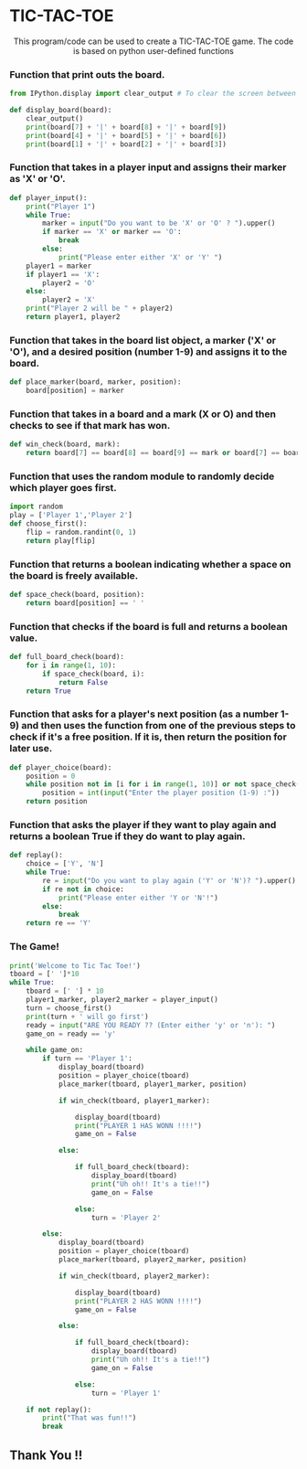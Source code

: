 # TIC-TAC-TOE

 <center>This program/code can be used to create a TIC-TAC-TOE game. The code is based on python user-defined functions</center>



### Function that print outs the board.
```python
from IPython.display import clear_output # To clear the screen between moves.

def display_board(board):
    clear_output()
    print(board[7] + '|' + board[8] + '|' + board[9])
    print(board[4] + '|' + board[5] + '|' + board[6])
    print(board[1] + '|' + board[2] + '|' + board[3])
```

### Function that takes in a player input and assigns their marker as 'X' or 'O'.
```python
def player_input():
    print("Player 1")
    while True:
        marker = input("Do you want to be 'X' or 'O' ? ").upper()
        if marker == 'X' or marker == 'O':
            break
        else:
            print("Please enter either 'X' or 'Y' ")
    player1 = marker
    if player1 == 'X':
        player2 = 'O'
    else:
        player2 = 'X'
    print("Player 2 will be " + player2)
    return player1, player2
```

### Function that takes in the board list object, a marker ('X' or 'O'), and a desired position (number 1-9) and assigns it to the board.
```python
def place_marker(board, marker, position):
    board[position] = marker
```

### Function that takes in a board and a mark (X or O) and then checks to see if that mark has won. 
```python
def win_check(board, mark):
    return board[7] == board[8] == board[9] == mark or board[7] == board[4] == board[1] == mark or board[7] == board[5] == board[3] == mark or board[8] == board[5] == board[2] == mark or board[9] == board[5] == board[1] == mark or board[9] == board[6] == board[3] == mark
```

### Function that uses the random module to randomly decide which player goes first.
```python
import random
play = ['Player 1','Player 2']
def choose_first():
    flip = random.randint(0, 1)
    return play[flip]
```

### Function that returns a boolean indicating whether a space on the board is freely available.
```python
def space_check(board, position):
    return board[position] == ' '
```

### Function that checks if the board is full and returns a boolean value. 
```python
def full_board_check(board):
    for i in range(1, 10):
        if space_check(board, i):
            return False
    return True
```

### Function that asks for a player's next position (as a number 1-9) and then uses the function from one of the previous steps to check if it's a free position. If it is, then return the position for later use.
```python
def player_choice(board):
    position = 0
    while position not in [i for i in range(1, 10)] or not space_check(board, position):
        position = int(input("Enter the player position (1-9) :"))
    return position
```

### Function that asks the player if they want to play again and returns a boolean True if they do want to play again.
```python
def replay():
    choice = ['Y', 'N']
    while True:
        re = input("Do you want to play again ('Y' or 'N')? ").upper()
        if re not in choice:
            print("Please enter either 'Y or 'N'!")
        else:
            break
    return re == 'Y'
```

### The Game!
```python
print('Welcome to Tic Tac Toe!')
tboard = [' ']*10
while True:
    tboard = [' '] * 10
    player1_marker, player2_marker = player_input()
    turn = choose_first()
    print(turn + ' will go first')
    ready = input("ARE YOU READY ?? (Enter either 'y' or 'n'): ")
    game_on = ready == 'y'

    while game_on:
        if turn == 'Player 1':
            display_board(tboard)
            position = player_choice(tboard)
            place_marker(tboard, player1_marker, position)

            if win_check(tboard, player1_marker):

                display_board(tboard)
                print("PLAYER 1 HAS WONN !!!!")
                game_on = False

            else:

                if full_board_check(tboard):
                    display_board(tboard)
                    print("Uh oh!! It's a tie!!")
                    game_on = False

                else:
                    turn = 'Player 2'

        else:
            display_board(tboard)
            position = player_choice(tboard)
            place_marker(tboard, player2_marker, position)

            if win_check(tboard, player2_marker):

                display_board(tboard)
                print("PLAYER 2 HAS WONN !!!!")
                game_on = False

            else:

                if full_board_check(tboard):
                    display_board(tboard)
                    print("Uh oh!! It's a tie!!")
                    game_on = False

                else:
                    turn = 'Player 1'

    if not replay():
        print("That was fun!!")
        break

```

## Thank You !!
